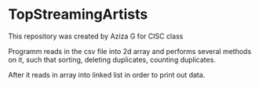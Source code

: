 # TopStreamingArtists
This repository was created by Aziza G for CISC class

Programm reads in the csv file into 2d array and performs several methods on it, such that sorting, deleting duplicates, counting duplicates.

After it reads in array into linked list in order to print out data.
